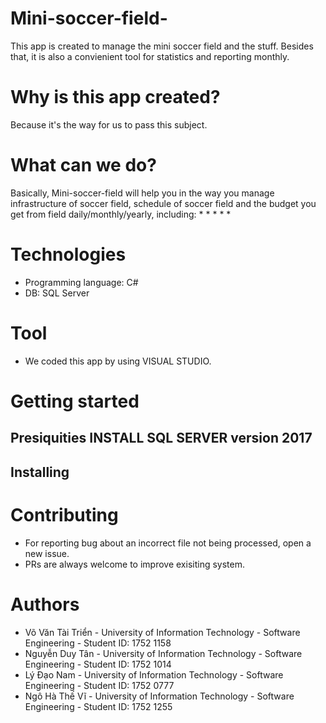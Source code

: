 # Mini-soccer-field-

This app is created to manage the mini soccer field and the stuff. Besides that, it is also a convienient tool for statistics and reporting monthly.

# Why is this app created?

Because it's the way for us to pass this subject.

# What can we do?

Basically, Mini-soccer-field will help you in the way you manage infrastructure of soccer field, schedule of soccer field and the budget you get from field daily/monthly/yearly, including:
*
*
*
*
*

# Technologies

* Programming language: C#
* DB: SQL Server

# Tool

* We coded this app by using VISUAL STUDIO.

# Getting started
## Presiquities INSTALL SQL SERVER version 2017
## Installing

# Contributing 

 * For reporting bug about an incorrect file not being processed, open a new issue.
 * PRs are always welcome to improve exisiting system.
 
# Authors

  * Võ Văn Tài Triển - University of Information Technology - Software Engineering - Student ID: 1752 1158
  * Nguyễn Duy Tân - University of Information Technology - Software Engineering - Student ID: 1752 1014
  * Lý Đạo Nam - University of Information Technology - Software Engineering - Student ID: 1752 0777
  * Ngô Hà Thế Vĩ  - University of Information Technology - Software Engineering - Student ID: 1752 1255



